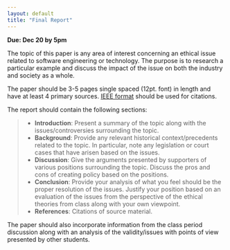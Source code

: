 ```yaml
---
layout: default
title: "Final Report"
---
```


**Due: Dec 20 by 5pm**

The topic of this paper is any area of interest concerning an ethical issue related to software engineering or technology. The purpose is to research a particular example and discuss the impact of the issue on both the industry and society as a whole.

The paper should be 3-5 pages single spaced (12pt. font) in length and have at least 4 primary sources. [IEEE format](http://www.ieee.org/documents/ieeecitationref.pdf) should be used for citations.

The report should contain the following sections:

> -   **Introduction**: Present a summary of the topic along with the issues/controversies
surrounding the topic.
> -   **Background**: Provide any relevant historical context/precedents related to the
topic. In particular, note any legislation or court cases that have arisen based on
the issues. 
> -   **Discussion**: Give the arguments presented by supporters of various positions
surrounding the topic. Discuss the pros and cons of creating policy based on the
positions.
> -   **Conclusion**: Provide your analysis of what you feel should be the proper
resolution of the issues. Justify your position based on an evaluation of the issues from the perspective of the ethical theories from class along with your own viewpoint.
> -   **References**: Citations of source material.

The paper should also incorporate information from the class period discussion along with an analysis of the validity/issues with points of view presented by other students.